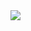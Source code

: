 <img src="https://img.shields.io/badge/postgresql-4169E1.svg?style=for-the-badge&logo=PostgreSQL&logoColor=white">